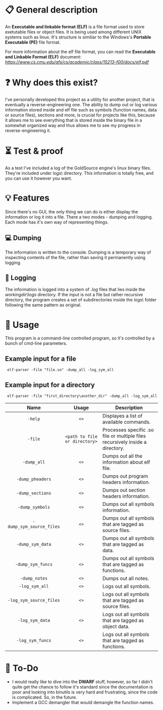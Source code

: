 # :clipboard: General description
An **Executable and linkable format (ELF)** is a file format used to store exetutable files or object files. It is being used among different UNIX systems such as linux. It's structure is similiar to the Windows's **Portable Executable (PE)** file format. 

For more information about the elf file format, you can read the **Executable and Linkable Format (ELF)** document: _https://www.cs.cmu.edu/afs/cs/academic/class/15213-f00/docs/elf.pdf_

# :question: Why does this exist?
I've personally developed this project as a utility for another project, that is eventually a reverse-engineering one. The ability to dump out or log various information stored inside and elf file such as symbols (function names, data or source files), sections and more, is crucial for projects like this, because it allows me to see everything that is stored inside the binary file in a somewhat organized way and thus allows me to see my progress in reverse-engineering it.

# :hourglass_flowing_sand: Test & proof

As a test I've included a log of the GoldSource engine's linux binary files. They're included under _logs\\_ directory. This information is totally free, and you can use it however you want.

# :bulb: Features

Since there's no GUI, the only thing we can do is either display the information or log it into a file. There a two modes - dumping and logging. Each mode has it's own way of representing things.

## :computer: Dumping

The information is written to the console. Dumping is a temporary way of inspecting contents of the file, rather than saving it permanently using logging.

## :floppy_disk: Logging

The information is logged into a system of _.log_ files that lies inside the _workingdir\logs_ directory. If the input is not a file but rather recursive directory, the program creates a set of subdirectories inside the _logs\\_ folder following the same pattern as original.
 
# :hammer: Usage

This program is a command-line controlled program, so it's controlled by a bunch of cmd-line parameters.

## Example input for a file

```
 elf-parser -file "file.so" -dump_all -log_sym_all
```
## Example input for a directory

```
 elf-parser -file "first_directory\another_dir" -dump_all -log_sym_all
```

| Name                     | Usage                         | Description                                                                   |
| :----------------------: | :---------------------------: | ----------------------------------------------------------------------------- |
| `-help`                  | `<>`                          | Displayes a list of available commands.                                       |
| `-file`                  | `<path to file or directory>` | Processes specific .so file or multiple files recursively inside a directory. |
| `-dump_all`              | `<>`                          | Dumps out all the information about elf file.                                 |
| `-dump_pheaders`         | `<>`                          | Dumps out program headers information.                                        |
| `-dump_sections`         | `<>`                          | Dumps out section headers information.                                        |
| `-dump_symbols`          | `<>`                          | Dumps out all symbols information.                                            |
| `-dump_sym_source_files` | `<>`                          | Dumps out all symbols that are tagged as source files.                        |
| `-dump_sym_data`         | `<>`                          | Dumps out all symbols that are tagged as data.                                |
| `-dump_sym_funcs`        | `<>`                          | Dumps out all symbols that are tagged as functions.                           |
| `-dump_notes`            | `<>`                          | Dumps out all notes.                                                          |
| `-log_sym_all`           | `<>`                          | Logs out all symbols.                                                         |
| `-log_sym_source_files`  | `<>`                          | Logs out all symbols that are tagged as source files.                         |
| `-log_sym_data`          | `<>`                          | Logs out all symbols that are tagged as object data.                          |
| `-log_sym_funcs`         | `<>`                          | Logs out all symbols that are tagged as functions.                            |

# :notebook_with_decorative_cover: To-Do

- I would really like to dive into the **DWARF** stuff, however, so far I didn't quite get the chance to follow it's standard since the documentation is poor and looking into binutils is very hard and frustrating, since the code is complicated. So, in the future.
- Implement a GCC demangler that would demangle the function names.
